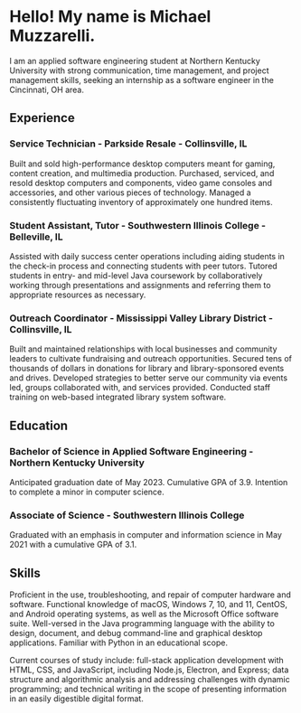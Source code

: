 # Hello! My name is Michael Muzzarelli.

I am an applied software engineering student at Northern Kentucky University with strong communication, time 
management, and project management skills, seeking an internship as a software engineer in the Cincinnati, OH area.

## Experience

### Service Technician - Parkside Resale - Collinsville, IL

Built and sold high-performance desktop computers meant for gaming, content creation, and multimedia production. 
Purchased, serviced, and resold desktop computers and components, video game consoles and accessories, and other 
various pieces of technology. Managed a consistently fluctuating inventory of approximately one hundred items.

### Student Assistant, Tutor - Southwestern Illinois College - Belleville, IL

Assisted with daily success center operations including aiding students in the check-in process and connecting 
students with peer tutors. Tutored students in entry- and mid-level Java coursework by collaboratively working 
through presentations and assignments and referring them to appropriate resources as necessary.

### Outreach Coordinator - Mississippi Valley Library District - Collinsville, IL

Built and maintained relationships with local businesses and community leaders to cultivate fundraising and outreach 
opportunities. Secured tens of thousands of dollars in donations for library and library-sponsored events and drives. 
Developed strategies to better serve our community via events led, groups collaborated with, and services provided.
Conducted staff training on web-based integrated library system software.

## Education

### Bachelor of Science in Applied Software Engineering - Northern Kentucky University

Anticipated graduation date of May 2023. Cumulative GPA of 3.9. Intention to complete a minor in computer science.

### Associate of Science - Southwestern Illinois College

Graduated with an emphasis in computer and information science in May 2021 with a cumulative GPA of 3.1.

## Skills

Proficient in the use, troubleshooting, and repair of computer hardware and software. Functional knowledge of macOS, 
Windows 7, 10, and 11, CentOS, and Android operating systems, as well as the Microsoft Office software suite. 
Well-versed in the Java programming language with the ability to design, document, and debug command-line and 
graphical desktop applications. Familiar with Python in an educational scope. 

Current courses of study include: 
full-stack application development with HTML, CSS, and JavaScript, including Node.js, Electron, and Express; data 
structure and algorithmic analysis and addressing challenges with dynamic programming; and technical writing in the 
scope of presenting information in an easily digestible digital format.